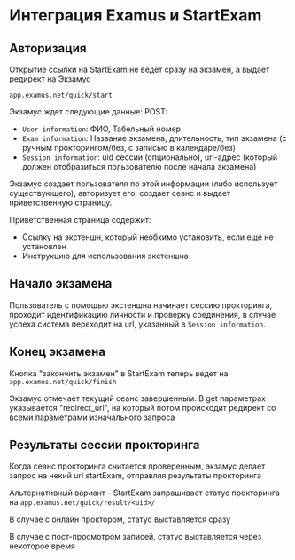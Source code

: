 # Интеграция Examus и StartExam

## Авторизация
Открытие ссылки на StartExam не ведет сразу на экзамен, а выдает редирект на Экзамус

`app.examus.net/quick/start`

Экзамус ждет следующие данные:
POST:
 - `User information`: ФИО, Табельный номер
 - `Exam information`: Название экзамена, длительность, тип экзамена (c ручным прокторингом/без, с записью в календаре/без)
 - `Session information`: uid сессии (опционально), url-адрес (который должен отобразиться пользователю после начала экзамена)

Экзамус создает пользователя по этой информации (либо использует существующего), авторизует его, создает сеанс и выдает приветственную страницу.

Приветственная страница содержит:
 - Cсылку на экстеншн, который необхимо установить, если еще не установлен
 - Инструкцию для использования экстеншна

## Начало экзамена
Пользователь с помощью экстеншна начинает сессию прокторинга, проходит идентификацию личности и проверку соединения, в случае успеха система переходит на url, указанный в `Session information`.

## Конец экзамена
Кнопка "закончить экзамен" в StartExam теперь ведет на 
`app.examus.net/quick/finish`

Экзамус отмечает текущий сеанс завершенным.
В get параметрах указывается "redirect_url", на который потом происходит редирект со всеми параметрами изначального запроса

## Результаты сессии прокторинга
Когда сеанс прокторинга считается проверенным, экзамус делает запрос на некий url startExam, отправляя результаты прокторинга

Альтернативный вариант - StartExam запрашивает статус прокторинга на 
`app.examus.net/quick/result/<uid>/`

В случае с онлайн проктором, статус выставляется сразу

В случае с пост-просмотром записей, статус выставляется через некоторое время
